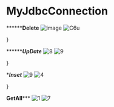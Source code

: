 # MyJdbcConnection


********************Delete**************
![image](https://user-images.githubusercontent.com/116794427/208075155-0e33a5af-070f-4d46-88dc-17a441dad704.png)
![C6u](https://user-images.githubusercontent.com/116794427/208075876-cd125822-0fd7-42f2-8c89-cd42680b5014.PNG)



}

*********************UpDate***************
![8](https://user-images.githubusercontent.com/116794427/208076018-a36ecd9f-74c1-4f2c-8dde-0ca2e2558ad6.PNG)
![9](https://user-images.githubusercontent.com/116794427/208076052-c2ae9ffd-d966-403a-821f-7e34ea881fff.PNG)


}

************Inset***********
![9](https://user-images.githubusercontent.com/116794427/208077383-3c3dfba5-3889-4ddd-807a-afa353f7aec0.PNG)
![4](https://user-images.githubusercontent.com/116794427/208078420-4890576d-6684-4eba-bf72-97b46e4ddcd2.PNG)


}

**********GetAll*************
![1](https://user-images.githubusercontent.com/116794427/208078658-5c7b2d88-97d1-43fa-9e35-d9c0f1eeaa41.PNG)
![7](https://user-images.githubusercontent.com/116794427/208078709-93fb2566-d248-4106-80b2-106e914a19ab.PNG)



